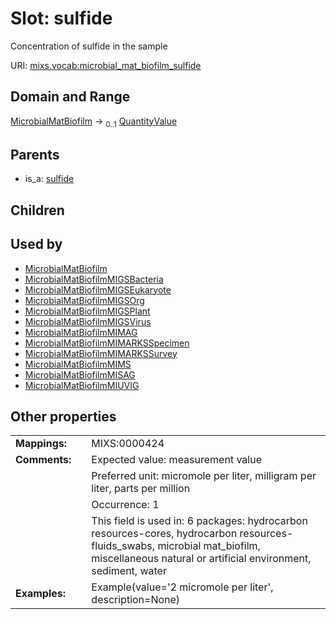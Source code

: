 
# Slot: sulfide


Concentration of sulfide in the sample

URI: [mixs.vocab:microbial_mat_biofilm_sulfide](https://w3id.org/mixs/vocab/microbial_mat_biofilm_sulfide)


## Domain and Range

[MicrobialMatBiofilm](MicrobialMatBiofilm.md) &#8594;  <sub>0..1</sub> [QuantityValue](QuantityValue.md)

## Parents

 *  is_a: [sulfide](sulfide.md)

## Children


## Used by

 * [MicrobialMatBiofilm](MicrobialMatBiofilm.md)
 * [MicrobialMatBiofilmMIGSBacteria](MicrobialMatBiofilmMIGSBacteria.md)
 * [MicrobialMatBiofilmMIGSEukaryote](MicrobialMatBiofilmMIGSEukaryote.md)
 * [MicrobialMatBiofilmMIGSOrg](MicrobialMatBiofilmMIGSOrg.md)
 * [MicrobialMatBiofilmMIGSPlant](MicrobialMatBiofilmMIGSPlant.md)
 * [MicrobialMatBiofilmMIGSVirus](MicrobialMatBiofilmMIGSVirus.md)
 * [MicrobialMatBiofilmMIMAG](MicrobialMatBiofilmMIMAG.md)
 * [MicrobialMatBiofilmMIMARKSSpecimen](MicrobialMatBiofilmMIMARKSSpecimen.md)
 * [MicrobialMatBiofilmMIMARKSSurvey](MicrobialMatBiofilmMIMARKSSurvey.md)
 * [MicrobialMatBiofilmMIMS](MicrobialMatBiofilmMIMS.md)
 * [MicrobialMatBiofilmMISAG](MicrobialMatBiofilmMISAG.md)
 * [MicrobialMatBiofilmMIUVIG](MicrobialMatBiofilmMIUVIG.md)

## Other properties

|  |  |  |
| --- | --- | --- |
| **Mappings:** | | MIXS:0000424 |
| **Comments:** | | Expected value: measurement value |
|  | | Preferred unit: micromole per liter, milligram per liter, parts per million |
|  | | Occurrence: 1 |
|  | | This field is used in: 6 packages: hydrocarbon resources-cores, hydrocarbon resources-fluids_swabs, microbial mat_biofilm, miscellaneous natural or artificial environment, sediment, water |
| **Examples:** | | Example(value='2 micromole per liter', description=None) |

